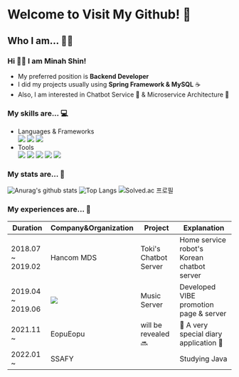# Welcome to Visit My Github! 🙌

## Who I am... 👩‍🏭
### Hi 🙋‍♀️ I am Minah Shin!
- My preferred position is **Backend Developer** <br>
- I did my projects usually using **Spring Framework & MySQL** ☕ <br>
- Also, I am interested in Chatbot Service 🤖 & Microservice Architecture 🐋

### My skills are... 💻
- Languages & Frameworks<br>
<img src="https://img.shields.io/badge/Java-007396?style=flat-square&logo=Java&logoColor=white"/> <img src="https://img.shields.io/badge/Spring-6DB33F?style=flat-square&logo=Spring&logoColor=white"/> <img src="https://img.shields.io/badge/MySQL-4479A1?style=flat-square&logo=MySQL&logoColor=white"/> <br>
- Tools<br>
<img src="https://img.shields.io/badge/Git-F05032?style=flat-square&logo=Git&logoColor=white"/> <img src="https://img.shields.io/badge/GitHub-181717?style=flat-square&logo=GitHub&logoColor=white"/> <img src="https://img.shields.io/badge/Linux-FCC624?style=flat-square&logo=Linux&logoColor=white"/> <img src="https://img.shields.io/badge/Amazon AWS-232F3E?style=flat-square&logo=AmazonAWS&logoColor=white"/> <img src="https://img.shields.io/badge/Apache Tomcat-F8DC75?style=flat-square&logo=ApacheTomcat&logoColor=white"/>

### My stats are... 🌟<br>
![Anurag's github stats](https://github-readme-stats.vercel.app/api?username=minahshin&count_private=true&hide=stars,contribs&show_icons=true&theme=tokyonight)
![Top Langs](https://github-readme-stats.vercel.app/api/top-langs/?username=minahshin&layout=compact)
![Solved.ac 프로필](http://mazassumnida.wtf/api/v2/generate_badge?boj=minah741)

### My experiences are... 📑
|Duration|Company&Organization|Project|Explanation|
|--------|--------------------|------------------|---------------------------------|
|2018.07 ~ 2019.02|Hancom MDS|Toki's Chatbot Server|Home service robot's Korean chatbot server|
|2019.04 ~ 2019.06|<img src="https://img.shields.io/badge/Naver-03C75A?style=flat-square&logo=Naver&logoColor=white"/>|Music Server|Developed VIBE promotion page & server|
|2021.11 ~ |EopuEopu|will be revealed 🔜|🌠 A very special diary application 🌠|
|2022.01 ~ |SSAFY||Studying Java|
